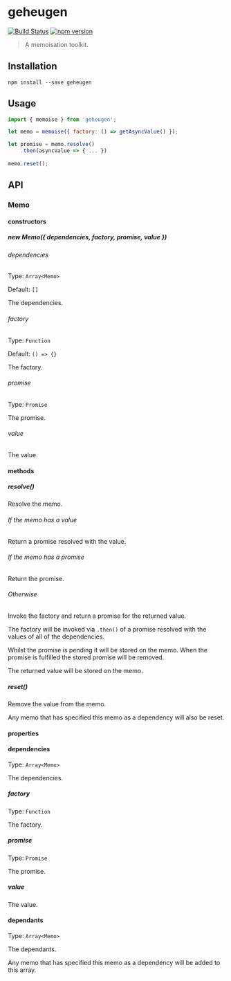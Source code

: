# geheugen

[![Build Status](https://travis-ci.org/kjots/geheugen.svg?branch=master)](https://travis-ci.org/kjots/geheugen)
[![npm version](https://badge.fury.io/js/geheugen.svg)](https://badge.fury.io/js/geheugen)

> A memoisation toolkit.

## Installation

```shell
npm install --save geheugen
```

## Usage

```js
import { memoise } from 'geheugen';

let memo = memoise({ factory: () => getAsyncValue() });

let promise = memo.resolve()
    .then(asyncValue => { ... })
    
memo.reset();
```

## API

### Memo

#### constructors

##### new Memo({ dependencies, factory, promise, value })

###### dependencies
Type: `Array<Memo>`

Default: `[]`

The dependencies.

###### factory
Type: `Function`

Default: `() => {}`

The factory.

###### promise
Type: `Promise`

The promise.

###### value

The value.

#### methods

##### resolve()

Resolve the memo.

###### If the memo has a value

Return a promise resolved with the value.

###### If the memo has a promise

Return the promise.

###### Otherwise

Invoke the factory and return a promise for the returned value.

The factory will be invoked via `.then()` of a promise resolved with the values of all of the dependencies.

Whilst the promise is pending it will be stored on the memo. When the promise is fulfilled the stored promise will
be removed.

The returned value will be stored on the memo.

##### reset()

Remove the value from the memo.

Any memo that has specified this memo as a dependency will also be reset.

#### properties 

#### dependencies
Type: `Array<Memo>`

The dependencies.

##### factory
Type: `Function`

The factory.

##### promise
Type: `Promise`

The promise.

##### value

The value.

#### dependants
Type: `Array<Memo>`

The dependants.

Any memo that has specified this memo as a dependency will be added to this array.